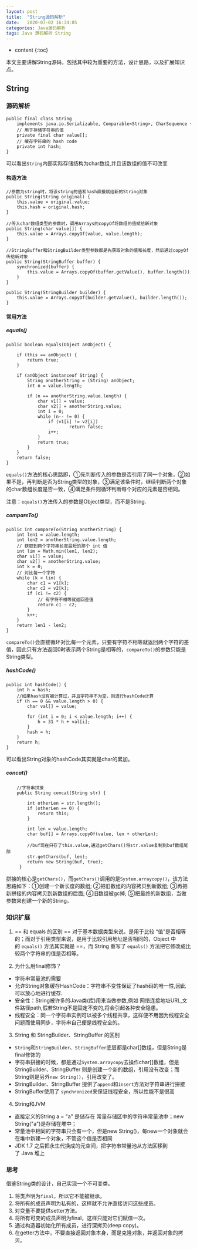 ```yaml
---
layout: post
title:  "String源码解析"
date:   2020-07-02 16:34:05
categories: Java源码解析
tags: Java 源码解析 String 
---
```


* content
{:toc}

本文主要讲解String源码，包括其中较为重要的方法，设计思路，以及扩展知识点。





## String

### 源码解析
```
public final class String
    implements java.io.Serializable, Comparable<String>, CharSequence {
    // 用于存储字符串的值
    private final char value[];
    // 缓存字符串的 hash code
    private int hash; 
}
```
可以看出`String`内部实际存储结构为char数组,并且该数组的值不可改变

#### 构造方法
```
//参数为string时，将该string的值和hash直接赋给新的String对象
public String(String original) {
    this.value = original.value;
    this.hash = original.hash;
}

//传入char数组类型的参数时，调用Arrays的copyOf将数组的值赋给新对象
public String(char value[]) {
    this.value = Arrays.copyOf(value, value.length);
}

//StringBuffer和StringBuilder类型参数都是先获取对象的值和长度，然后通过copyOf传给新对象
public String(StringBuffer buffer) {
    synchronized(buffer) {
        this.value = Arrays.copyOf(buffer.getValue(), buffer.length());
    }
}

public String(StringBuilder builder) {
    this.value = Arrays.copyOf(builder.getValue(), builder.length());
}

```

#### 常用方法
##### equals()
```
public boolean equals(Object anObject) {

    if (this == anObject) {
        return true;
    }

    if (anObject instanceof String) {
        String anotherString = (String) anObject;
        int n = value.length;

        if (n == anotherString.value.length) {
            char v1[] = value;
            char v2[] = anotherString.value;
            int i = 0;
            while (n-- != 0) {
                if (v1[i] != v2[i])
                        return false;
                i++;
            }
            return true;
        }
    }
    return false;
}
```
`equals()`方法的核心思路即，①先判断传入的参数是否引用了同一个对象，②如果不是，再判断是否为String类型的对象，③满足该条件时，继续判断两个对象的char数组长度是否一致，④满足条件则循环判断每个对应的元素是否相同。

注意：`equals()`方法传入的参数是Object类型，而不是String.

##### compareTo()
```
public int compareTo(String anotherString) {
    int len1 = value.length;
    int len2 = anotherString.value.length;
    // 获取到两个字符串长度最短的那个 int 值
    int lim = Math.min(len1, len2);
    char v1[] = value;
    char v2[] = anotherString.value;
    int k = 0;
    // 对比每一个字符
    while (k < lim) {
        char c1 = v1[k];
        char c2 = v2[k];
        if (c1 != c2) {
            // 有字符不相等就返回差值
            return c1 - c2;
        }
        k++;
    }
    return len1 - len2;
}
```
`compareTo()`会直接循环对比每一个元素，只要有字符不相等就返回两个字符的差值，因此只有方法返回0时表示两个String是相等的，`compareTo()`的参数只能是String类型。

##### hashCode()
```
public int hashCode() {
    int h = hash;
    //如果hash没有被计算过，并且字符串不为空，则进行hashCode计算
    if (h == 0 && value.length > 0) {
        char val[] = value;
        
        for (int i = 0; i < value.length; i++) {
            h = 31 * h + val[i];
        }
        hash = h;
    }
    return h;
} 
```
可以看出String对象的hashCode其实就是char的累加。

##### concat()

```
	//字符串拼接
	public String concat(String str) {

	    int otherLen = str.length();
	    if (otherLen == 0) {
	        return this;
	    }

	    int len = value.length;  
	    char buf[] = Arrays.copyOf(value, len + otherLen);

	    //buf现在只存了this.value,通过getChars()将str.value复制到buf数组尾部
	    str.getChars(buf, len);
	    return new String(buf, true);
	 }
```

拼接的核心是`getChars()`，而`getChars()`调用的是`System.arraycopy()`，该方法思路如下：①创建一个新长度的数组;
②把旧数组的内容拷贝到新数组;
③再把新拼接的内容拷贝到新数组的后面;
④旧数组被gc掉;
⑤把最终的新数组，当做参数来创建一个新的String。

### 知识扩展
1. == 和 equals 的区别
== 对于基本数据类型来说，是用于比较 “值”是否相等的；而对于引用类型来说，是用于比较引用地址是否相同的，Object 中的 `equals()` 方法其实就是 ==，而 String 重写了 `equals()` 方法把它修改成比较两个字符串的值是否相等。

2. 为什么用final修饰？
- 字符串常量池的需要
- 允许String对象缓存HashCode：字符串不变性保证了hash码的唯一性,因此可以放心地进行缓存.
- 安全性：String被许多的Java类(库)用来当做参数,例如 网络连接地址URL,文件路径path,假若String不是固定不变的,将会引起各种安全隐患。
- 线程安全：同一个字符串实例可以被多个线程共享，这样便不用因为线程安全问题而使用同步，字符串自己便是线程安全的。

3. String 和 StringBuilder、StringBuffer 的区别
- `String`和`StringBuilder`、`StringBuffer`底层都是char[]数组，但是String是final修饰的
- 字符串拼接的时候，都是通过`System.arraycopy`去操作char[]数组，但是StringBuilder、StringBuffer 则是创建一个新的数组，引用没有改变；而String则是另外`new String()`，引用改变了。
- StringBuilder、StringBuffer 提供了`append`和`insert`方法对字符串进行拼接
- StringBuffer使用了 `synchronized`来保证线程安全，所以性能不是很高

4. String和JVM
- 直接定义的String a = "a" 是储存在 常量存储区中的字符串常量池中；new String("a")是存储在堆中；
- 常量池中相同的字符串只会有一个，但是new String()，每new一个对象就会在堆中新建一个对象，不管这个值是否相同
- JDK 1.7 之后把永生代换成的元空间，把字符串常量池从方法区移到了 Java 堆上

### 思考
借鉴String类的设计，自己实现一个不可变类。
1. 将类声明为`final`，所以它不能被继承。
2. 将所有的成员声明为私有的，这样就不允许直接访问这些成员。
3. 对变量不要提供setter方法。
4. 将所有可变的成员声明为final，这样只能对它们赋值一次。
5. 通过构造器初始化所有成员，进行深拷贝(deep copy)。
6. 在getter方法中，不要直接返回对象本身，而是克隆对象，并返回对象的拷贝。
